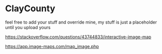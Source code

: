 # ClayCounty
feel free to add your stuff and override mine, my stuff is just a placeholder until you upload yours

https://stackoverflow.com/questions/43744833/interactive-image-map

https://app.image-maps.com/map_image.php
